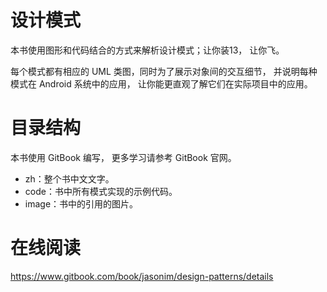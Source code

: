 # 设计模式
本书使用图形和代码结合的方式来解析设计模式；让你装13， 让你飞。

每个模式都有相应的 UML 类图，同时为了展示对象间的交互细节， 并说明每种模式在 Android 系统中的应用， 让你能更直观了解它们在实际项目中的应用。

# 目录结构
本书使用 GitBook 编写， 更多学习请参考 GitBook 官网。
+ zh：整个书中文文字。
+ code：书中所有模式实现的示例代码。
+ image：书中的引用的图片。

# 在线阅读

https://www.gitbook.com/book/jasonim/design-patterns/details
